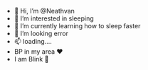 - 👋 Hi, I’m @Neathvan
- 👀 I’m interested in sleeping
- 🌱 I’m currently learning how to sleep faster
- 💞️ I’m looking error 
- 📫 loading....
- BP in my area ❤
- I am Blink 💖

